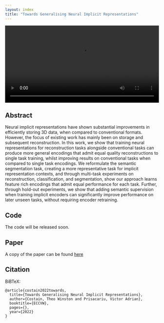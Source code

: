 ```yaml
---
layout: index
title: "Towards Generalising Neural Implicit Representations"
---
```


<video width="100%" src="assets/presentation.mp4"></video>


## Abstract
Neural implicit representations have shown substantial improvements in efficiently storing 3D data, when
compared to conventional formats.
However, the focus of existing work has mainly been on storage and subsequent reconstruction.
In this work, we show that training neural representations for reconstruction tasks alongside
conventional tasks can produce more general encodings that admit equal quality reconstructions to single
task training, whilst improving results on conventional tasks when compared to single task encodings.
We reformulate the semantic segmentation task, creating a more representative task for implicit
representation contexts, and through multi-task experiments on reconstruction, classification, and
segmentation, show our approach learns feature rich encodings that admit equal performance for each
task.
Further, through hold-out experiments, we show that adding semantic supervision when training implicit
encoders can significantly improve performance on later unseen tasks, without requiring encoder
retraining.

## Code

The code will be released soon.

## Paper
A copy of the paper can be found [here](assets/paper.pdf)

## Citation

BiBTeX:

```
@article{costain2022towards,
  title={Towards Generalising Neural Implicit Representations},
  author={Costain, Theo Winston and Prisacariu, Victor Adrian},
  booktitle={ECCVW},
  pages={},
  year={2022}
}
```
